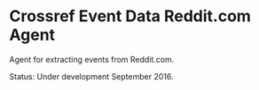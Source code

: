 # Crossref Event Data Reddit.com Agent

Agent for extracting events from Reddit.com. 

Status: Under development September 2016.
